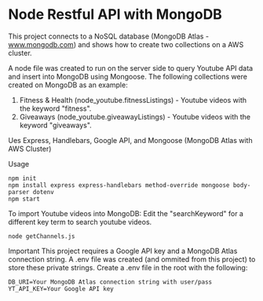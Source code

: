 # Node Restful API with MongoDB
This project connects to a NoSQL database (MongoDB Atlas - www.mongodb.com) and shows how to create two collections on a AWS cluster.

A node file was created to run on the server side to query Youtube API data and insert into MongoDB using Mongoose.
The following collections were created on MongoDB as an example:
1. Fitness & Health (node_youtube.fitnessListings) - Youtube videos with the keyword "fitness".
2. Giveaways (node_youtube.giveawayListings) - Youtube videos with the keyword "giveaways".

Ues Express, Handlebars, Google API, and Mongoose (MongoDB Atlas with AWS Cluster)

Usage
```
npm init
npm install express express-handlebars method-override mongoose body-parser dotenv
npm start
```

To import Youtube videos into MongoDB:
Edit the "searchKeyword" for a different key term to search youtube videos.
```
node getChannels.js
```

Important
This project requires a Google API key and a MongoDB Atlas connection string.
A .env file was created (and ommited from this project) to store these private strings.
Create a .env file in the root with the following:
```
DB_URI=Your MongoDB Atlas connection string with user/pass
YT_API_KEY=Your Google API key
```

